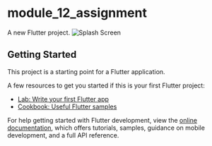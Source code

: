# module_12_assignment

A new Flutter project.
![Splash Screen](https://github.com/HoneyRaj2024/module_12_assignment/assets/160201096/2742c9da-b02c-4cc7-b4a3-ef6e12f8b612)


## Getting Started

This project is a starting point for a Flutter application.

A few resources to get you started if this is your first Flutter project:

- [Lab: Write your first Flutter app](https://docs.flutter.dev/get-started/codelab)
- [Cookbook: Useful Flutter samples](https://docs.flutter.dev/cookbook)

For help getting started with Flutter development, view the
[online documentation](https://docs.flutter.dev/), which offers tutorials,
samples, guidance on mobile development, and a full API reference.
